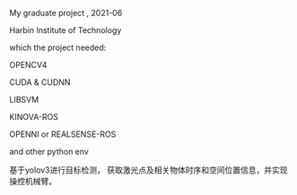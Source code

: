 My graduate project , 2021-06

Harbin Institute of Technology

which the project needed:

OPENCV4

CUDA & CUDNN

LIBSVM

KINOVA-ROS

OPENNI or REALSENSE-ROS

and other python env

基于yolov3进行目标检测， 获取激光点及相关物体时序和空间位置信息，并实现操控机械臂。
